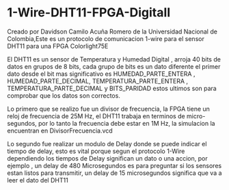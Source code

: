 # 1-Wire-DHT11-FPGA-DigitaII
Creado por Davidson Camilo Acuña Romero de la Universidad Nacional de Colombia,Este es un protocolo de comunicacion 1-wire para el sensor DHT11 para una FPGA Colorlight75E

El DHT11 es un sensor de Temperatura y Humedad Digital , arroja 40 bits de datos en grupos de 8 bits, cada grupo de bits es un dato diferente el primer dato desde el bit mas significativo es HUMEDAD_PARTE_ENTERA , HUMEDAD_PARTE_DECIMAL, TEMPERATURA_PARTE_ENTERA , TEMPERATURA_PARTE_DECIMAL y BITS_PARIDAD estos ultimos son para comprobar que los datos son correctos.

Lo primero que se realizo fue un divisor de frecuencia, la FPGA tiene un reloj de frecuencia de 25M Hz, el DHT11 trabaja en terminos de micro-segundos, por lo tanto la frecuencia debe estar en 1M Hz, la simulacion la encuentran en DivisorFrecuencia.vcd 

Lo segundo fue realizar un modulo de Delay donde se puede indicar el tiempo de delay, esto es vital porque segun el protocolo 1-Wire dependiendo los tiempos de Delay significan un dato o una accion, por ejemplo , un delay de 480 Microsegundos es para preguntar si los sensores estan listos para transmitir, un delay de 15 microsegundos significa que va a leer el dato del DHT11
